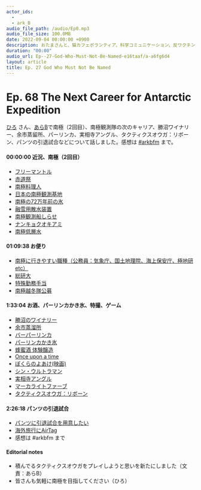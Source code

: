 ```yaml
---
actor_ids:
  - 
  - ark_B
audio_file_path: /audio/Ep0.mp3
audio_file_size: 100.0MB
date: 2022-09-04 00:00:00 +0900
description: おたまさんと、猫カフェボランティア、科学コミュニケーション、反ワクチン監視、ドラえもん、絶滅動物は蘇らせるべきか、ミッドサマー、保護猫のススメなどについて話しました。
duration: "00:00"
audio_url: Ep--27-God-Who-Must-Not-Be-Named-e16taaf/a-a6fg6d4
layout: article
title: Ep. 27 God Who Must Not Be Named
---
```


# Ep. 68 The Next Career for Antarctic Expedition

[ひろ](https://twitter.com/hiropon160) さん、[あらB](https://twitter.com/ark_B)で南極（2回目）、南極観測隊の次のキャリア、勝沼ワイナリー、余市蒸留所、パーリンカ、実相寺アングル、タクティクスオウガ：リボーン、パンツの引退試合などについて話しました。感想は [#arkbfm](https://twitter.com/search?q=%23arkbfm&src=typed_query) まで。

#### 00:00:00 近況、南極（2回目）

* [フリーマントル](https://bit.ly/3v9NZxj)
* [赤道祭](https://bit.ly/3S69Yzl)
* [南極料理人](https://amzn.to/3RVlPjg)
* [日本の南極観測基地](https://www.nipr.ac.jp/antarctic/jarestations/)
* [南極の72万年前の氷](https://emira-t.jp/ace/14468/)
* [融雪用散水装置](https://www.nipr.ac.jp/jare-backnumber/now/back51/20091214.html)
* [南極観測船しらせ](https://www.arrowmarine.co.jp/shirase)
* [ナンキョクオキアミ](https://bit.ly/3PL9YCO)
* [南極低層水](http://wwwoa.ees.hokudai.ac.jp/readings/2011/ohshima_ice-ocean02.html)

#### 01:09:38 お便り

* [南極に行きやすい職種（公務員：気象庁、国土地理院、海上保安庁、極地研 etc）](https://www.nipr.ac.jp/antarctic/science-plan10/kihon.html)
* [総研大](https://www.soken.ac.jp/)
* [特殊勤務手当](https://elaws.e-gov.go.jp/document?lawid=335RJNJ09030000_20220401_504RJNJ09030105)
* [南極越冬隊公募](https://www.nipr.ac.jp/info/r4-64-setsuei/doc01.html)

#### 1:33:04 お酒、パーリンカかき氷、特撮、ゲーム

* [勝沼のワイナリー](https://www.winery.or.jp/winery-map/area/yamanashi-katsunuma/)
* [余市蒸溜所](https://www.nikka.com/distilleries/yoichi/)
* [バーパーリンカ](https://www.palinka.bar/)
* [パーリンカかき氷](https://bit.ly/3PLsHhp)
* [蜂蜜酒 体験醸造](https://camp-fire.jp/projects/321395/activities/370564)
* [Once upon a time](https://sites.google.com/view/hobbit-cafe)
* [ぼくらのよあけ(映画)](https://bokuranoyoake.com/)
* [シン・ウルトラマン](https://shin-ultraman.jp/)
* [実相寺アングル](https://magmix.jp/post/56074)
* [マーカライトファーブ](https://bit.ly/3yRV3Qk)
* [タクティクスオウガ：リボーン](https://games.nme-jp.com/news/13659/)

#### 2:26:18 パンツの引退試合

* [パンツに引退試合を用意したい](https://voicy.jp/channel/757/349761)
* [海外旅行にAirTag](http://cosmicalz.com/airtagapplelostbaggage)
* 感想は #arkbfm まで

#### Editorial notes

* 積んでるタクティクスオウガをプレイしようと思いを新たにしました（文責：あらB）
* 皆さんも気軽に南極を目指してください（ひろ）